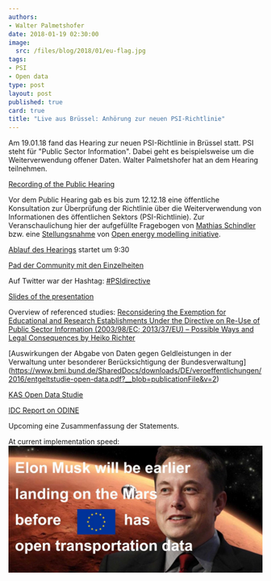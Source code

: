 ```yaml
---
authors: 
- Walter Palmetshofer
date: 2018-01-19 02:30:00
image:
  src: /files/blog/2018/01/eu-flag.jpg
tags:
- PSI
- Open data
type: post
layout: post
published: true
card: true
title: "Live aus Brüssel: Anhörung zur neuen PSI-Richtlinie" 
---
```


Am 19.01.18 fand das Hearing zur neuen PSI-Richtlinie in Brüssel statt. PSI steht für "Public Sector Information". Dabei geht es beispielsweise um die Weiterverwendung offener Daten. Walter Palmetshofer hat an dem Hearing teilnehmen.

[Recording of the Public Hearing](https://webcast.ec.europa.eu/public-hearing-on-the-review-of-the-directive-on-the-reuse-of-public-sector-information)

Vor dem Public Hearing gab es bis zum 12.12.18 eine öffentliche Konsultation zur Überprüfung der Richtlinie über die
Weiterverwendung von Informationen des öffentlichen Sektors (PSI-Richtlinie). Zur Veranschaulichung hier der aufgefüllte Fragebogen von [Mathias Schindler](/files/blog/2018/01/PSI-consultations-Mathias-Schindler.pdf) bzw. eine [Stellungsnahme](/files/blog/2018/01/reuse-PSI-openmod.pdf) von [Open energy modelling initiative](http://www.openmod-initiative.org).

[Ablauf des Hearings](http://ec.europa.eu/information_society/newsroom/image/document/2018-3/psi_public_hearing_19_01_2018__agenda_for_publication_online_263B5D70-9ECC-80E6-3389D2CDB575F406_49420.pdf)
startet um 9:30

[Pad der Community mit den Einzelheiten](https://pad.okfn.de/p/psihearing)

Auf Twitter war der Hashtag: [#PSIdirective](https://twitter.com/search?q=%23PSIdirective&src=typd)

[Slides of the presentation](https://docs.google.com/presentation/d/1yaNRTRF9qaVXkdwayUacFHU4Z4P4GgbIK2SybrYtyYI/edit#slide=id.g2fcc1aca0d_0_99)


Overview of referenced studies:
[Reconsidering the Exemption for Educational and Research Establishments Under the Directive on Re-Use of Public Sector Information (2003/98/EC; 2013/37/EU) – Possible Ways and Legal Consequences by Heiko Richter](
https://papers.ssrn.com/sol3/papers.cfm?abstract_id=3090337)

[Auswirkungen der Abgabe von Daten gegen Geldleistungen in der
Verwaltung unter besonderer Berücksichtigung der Bundesverwaltung]
(https://www.bmi.bund.de/SharedDocs/downloads/DE/veroeffentlichungen/2016/entgeltstudie-open-data.pdf?__blob=publicationFile&v=2)

[KAS Open Data Studie](http://www.kas.de/wf/de/33.44935/)

[IDC Report on ODINE](https://opendataincubator.eu/files/2017/08/ODINE_Final-report_3.0.pdf)


Upcoming eine Zusammenfassung der Statements.

At current implementation speed:
![Make your bets.](/files/blog/2018/01/marsvseu.jpg "Close call")

